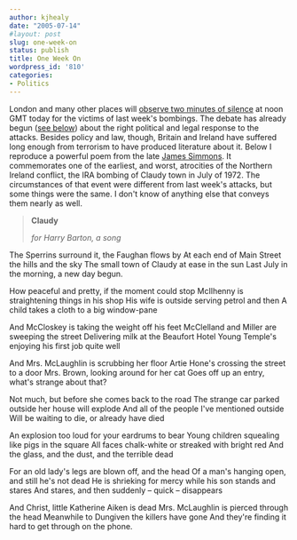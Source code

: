 ```yaml
---
author: kjhealy
date: "2005-07-14"
#layout: post
slug: one-week-on
status: publish
title: One Week On
wordpress_id: '810'
categories:
- Politics
---
```


London and many other places will [observe two minutes of silence](http://news.bbc.co.uk/2/hi/uk_news/4679681.stm) at noon GMT today for the victims of last week's bombings. The debate has already begun ([see below](http://crookedtimber.org/2005/07/14/battle-lines/)) about the right political and legal response to the attacks. Besides policy and law, though, Britain and Ireland have suffered long enough from terrorism to have produced literature about it. Below I reproduce a powerful poem from the late [James Simmons](http://www.wwnorton.com/nael/20century/topic_4/simmons.htm). It commemorates one of the earliest, and worst, atrocities of the Northern Ireland conflict, the IRA bombing of Claudy town in July of 1972. The circumstances of that event were different from last week's attacks, but some things were the same. I don't know of anything else that conveys them nearly as well.

> **Claudy**
>
> *for Harry Barton, a song*

The Sperrins surround it, the Faughan flows by
 At each end of Main Street the hills and the sky
 The small town of Claudy at ease in the sun
 Last July in the morning, a new day begun.

How peaceful and pretty, if the moment could stop
 McIlhenny is straightening things in his shop
 His wife is outside serving petrol and then
 A child takes a cloth to a big window-pane

And McCloskey is taking the weight off his feet
 McClelland and Miller are sweeping the street
 Delivering milk at the Beaufort Hotel
 Young Temple's enjoying his first job quite well

And Mrs. McLaughlin is scrubbing her floor
 Artie Hone's crossing the street to a door
 Mrs. Brown, looking around for her cat
 Goes off up an entry, what's strange about that?

Not much, but before she comes back to the road
 The strange car parked outside her house will explode
 And all of the people I've mentioned outside
 Will be waiting to die, or already have died

An explosion too loud for your eardrums to bear
 Young children squealing like pigs in the square
 All faces chalk-white or streaked with bright red
 And the glass, and the dust, and the terrible dead

For an old lady's legs are blown off, and the head
 Of a man's hanging open, and still he's not dead
 He is shrieking for mercy while his son stands and stares
 And stares, and then suddenly – quick – disappears

And Christ, little Katherine Aiken is dead
 Mrs. McLaughlin is pierced through the head
 Meanwhile to Dungiven the killers have gone
 And they're finding it hard to get through on the phone.
